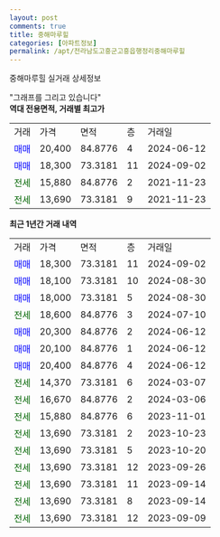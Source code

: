 ```yaml
---
layout: post
comments: true
title: 중해마루힐
categories: [아파트정보]
permalink: /apt/전라남도고흥군고흥읍행정리중해마루힐
---
```


중해마루힐 실거래 상세정보

<script type="text/javascript">
  google.charts.load('current', {'packages':['line', 'corechart']});
  google.charts.setOnLoadCallback(drawChart);

  function drawChart() {
    var data = new google.visualization.DataTable();
    data.addColumn('date', '거래일');
    data.addColumn('number', "매매");
    data.addColumn('number', "전세");
    data.addColumn('number', "전매");

    data.addRows([[new Date(Date.parse("2024-09-02")), 18300, null, null], [new Date(Date.parse("2024-08-30")), 18100, null, null], [new Date(Date.parse("2024-08-30")), 18000, null, null], [new Date(Date.parse("2024-07-10")), null, 18600, null], [new Date(Date.parse("2024-06-12")), 20300, null, null], [new Date(Date.parse("2024-06-12")), 20100, null, null], [new Date(Date.parse("2024-06-12")), 20400, null, null], [new Date(Date.parse("2024-03-07")), null, 14370, null], [new Date(Date.parse("2024-03-06")), null, 16670, null], [new Date(Date.parse("2023-11-01")), null, 15880, null], [new Date(Date.parse("2023-10-23")), null, 13690, null], [new Date(Date.parse("2023-10-20")), null, 13690, null], [new Date(Date.parse("2023-09-26")), null, 13690, null], [new Date(Date.parse("2023-09-14")), null, 13690, null], [new Date(Date.parse("2023-09-14")), null, 13690, null], [new Date(Date.parse("2023-09-09")), null, 13690, null]]);

    var options = {
      hAxis: {
        format: 'yyyy/MM/dd'
      },    
      lineWidth: 0,
      pointsVisible: true,    
      title: '최근 1년간 유형별 실거래가 분포',
      legend: { position: 'bottom' }
    };

    var formatter = new google.visualization.NumberFormat({pattern:'###,###'} );
    formatter.format(data, 1);
    formatter.format(data, 2);
    
    setTimeout(function() {
        var chart = new google.visualization.LineChart(document.getElementById('columnchart_material'));
        chart.draw(data, (options));
        document.getElementById('loading').style.display = 'none';
    }, 200);
  }
</script>


<div id="loading" style="z-index:20; display: block; margin-left: 0px">"그래프를 그리고 있습니다"</div>
<div id="columnchart_material" style="width: 95%; margin-left: 0px; display: block"></div>
<!-- contents start -->
<b>역대 전용면적, 거래별 최고가</b>
<table class="sortable">
    <tr>
      <td>거래</td>
      <td>가격</td>
      <td>면적</td>
      <td>층</td>
      <td>거래일</td>
    </tr>
        <tr>
          <td><a style="color: blue">매매</a></td>
          <td>20,400</td>
          <td>84.8776</td>
          <td>4</td>
          <td>2024-06-12</td>
        </tr>            <tr>
          <td><a style="color: blue">매매</a></td>
          <td>18,300</td>
          <td>73.3181</td>
          <td>11</td>
          <td>2024-09-02</td>
        </tr>        
        <tr>
              <td><a style="color: darkgreen">전세</a></td>
              <td>15,880</td>
              <td>84.8776</td>
              <td>2</td>
              <td>2021-11-23</td>
            </tr>            <tr>
              <td><a style="color: darkgreen">전세</a></td>
              <td>13,690</td>
              <td>73.3181</td>
              <td>9</td>
              <td>2021-11-23</td>
            </tr>        
    
</table>

<b>최근 1년간 거래 내역</b>

<table class="sortable">
    <tr>
      <td>거래</td>
      <td>가격</td>
      <td>면적</td>
      <td>층</td>
      <td>거래일</td>
    </tr>
    <tr>
      <td><a style="color: blue">매매</a></td>
      <td>18,300</td>
      <td>73.3181</td>
      <td>11</td>
      <td>2024-09-02</td>
    </tr>          <tr>
      <td><a style="color: blue">매매</a></td>
      <td>18,100</td>
      <td>73.3181</td>
      <td>10</td>
      <td>2024-08-30</td>
    </tr>          <tr>
      <td><a style="color: blue">매매</a></td>
      <td>18,000</td>
      <td>73.3181</td>
      <td>5</td>
      <td>2024-08-30</td>
    </tr>          <tr>
      <td><a style="color: darkgreen">전세</a></td>
      <td>18,600</td>
      <td>84.8776</td>
      <td>3</td>
      <td>2024-07-10</td>
    </tr>          <tr>
      <td><a style="color: blue">매매</a></td>
      <td>20,300</td>
      <td>84.8776</td>
      <td>2</td>
      <td>2024-06-12</td>
    </tr>          <tr>
      <td><a style="color: blue">매매</a></td>
      <td>20,100</td>
      <td>84.8776</td>
      <td>1</td>
      <td>2024-06-12</td>
    </tr>          <tr>
      <td><a style="color: blue">매매</a></td>
      <td>20,400</td>
      <td>84.8776</td>
      <td>4</td>
      <td>2024-06-12</td>
    </tr>          <tr>
      <td><a style="color: darkgreen">전세</a></td>
      <td>14,370</td>
      <td>73.3181</td>
      <td>6</td>
      <td>2024-03-07</td>
    </tr>          <tr>
      <td><a style="color: darkgreen">전세</a></td>
      <td>16,670</td>
      <td>84.8776</td>
      <td>2</td>
      <td>2024-03-06</td>
    </tr>          <tr>
      <td><a style="color: darkgreen">전세</a></td>
      <td>15,880</td>
      <td>84.8776</td>
      <td>6</td>
      <td>2023-11-01</td>
    </tr>          <tr>
      <td><a style="color: darkgreen">전세</a></td>
      <td>13,690</td>
      <td>73.3181</td>
      <td>2</td>
      <td>2023-10-23</td>
    </tr>          <tr>
      <td><a style="color: darkgreen">전세</a></td>
      <td>13,690</td>
      <td>73.3181</td>
      <td>5</td>
      <td>2023-10-20</td>
    </tr>          <tr>
      <td><a style="color: darkgreen">전세</a></td>
      <td>13,690</td>
      <td>73.3181</td>
      <td>12</td>
      <td>2023-09-26</td>
    </tr>          <tr>
      <td><a style="color: darkgreen">전세</a></td>
      <td>13,690</td>
      <td>73.3181</td>
      <td>11</td>
      <td>2023-09-14</td>
    </tr>          <tr>
      <td><a style="color: darkgreen">전세</a></td>
      <td>13,690</td>
      <td>73.3181</td>
      <td>8</td>
      <td>2023-09-14</td>
    </tr>          <tr>
      <td><a style="color: darkgreen">전세</a></td>
      <td>13,690</td>
      <td>73.3181</td>
      <td>12</td>
      <td>2023-09-09</td>
    </tr>      </table>
<!-- contents end -->    

